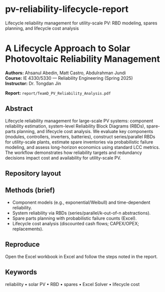 # pv-reliability-lifecycle-report
Lifecycle reliability management for utility-scale PV: RBD modeling, spares planning, and lifecycle cost analysis
# A Lifecycle Approach to Solar Photovoltaic Reliability Management


**Authors:** Ahsanul Abedin, Matt Castro, Abdulrahman Jundi  
**Course:** IE 4330/5330 — Reliability Engineering (Spring 2025)  
**Instructor:** Dr. Tongdan Jin

**Report:** `report/TeamD_PV_Reliability_Analysis.pdf`

## Abstract
Lifecycle reliability management for large-scale PV systems: component reliability estimation, system-level Reliability Block Diagrams (RBDs), spare-parts planning, and lifecycle cost analysis. We evaluate key components (modules, controllers, inverters, batteries), construct series/parallel RBDs for utility-scale plants, estimate spare inventories via probabilistic failure modeling, and assess long-horizon economics using standard LCC metrics. The workflow demonstrates how reliability targets and redundancy decisions impact cost and availability for utility-scale PV.

## Repository layout

## Methods (brief)
- Component models (e.g., exponential/Weibull) and time-dependent reliability.
- System reliability via RBDs (series/parallel/k-out-of-n abstractions).
- Spare parts planning with probabilistic failure counts (Excel).
- Lifecycle cost analysis (discounted cash flows; CAPEX/OPEX; replacements).

## Reproduce
Open the Excel workbook in Excel and follow the steps noted in the report.

## Keywords
reliability • solar PV • RBD • spares • Excel Solver • lifecycle cost
